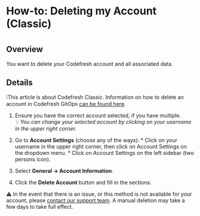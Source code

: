 # How-to: Deleting my Account (Classic)

#

## Overview

You want to delete your Codefresh account and all associated data.

## Details

❕This article is about Codefresh Classic. Information on how to delete an
account in Codefresh GitOps [can be found
here](https://support.codefresh.io/hc/en-us/articles/6527327296540).

  1. Ensure you have the correct account selected, if you have multiple.  
 _💡 You can change your selected account by clicking on your username in the
upper right corner._

  2. Go to **Account Settings** (choose any of the ways): 
    * Click on your username in the upper right corner, then click on Account Settings on the dropdown menu.
    * Click on Account Settings on the left sidebar (two persons icon).
  3. Select **General → Account Information**.
  4. Click the **Delete Account** button and fill in the sections.

⚠️ In the event that there is an issue, or this method is not available for
your account, please [contact our support
team](https://support.codefresh.io/hc/en-us/requests/new). A manual deletion
may take a few days to take full effect.

